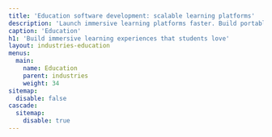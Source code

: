 ```yaml
---
title: 'Education software development: scalable learning platforms'
description: 'Launch immersive learning platforms faster. Build portable, standards-based content and reach millions with our online education development expertise.'
caption: 'Education'
h1: 'Build immersive learning experiences that students love'
layout: industries-education
menus:
  main:
    name: Education
    parent: industries
    weight: 34
sitemap:
  disable: false
cascade:
  sitemap:
    disable: true
---
```

